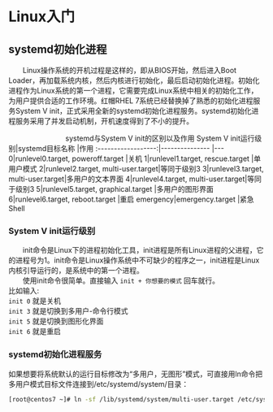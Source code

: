 # Linux入门

## systemd初始化进程
&emsp;&emsp;Linux操作系统的开机过程是这样的，即从BIOS开始，然后进入Boot Loader，再加载系统内核，然后内核进行初始化，最后启动初始化进程。初始化进程作为Linux系统的第一个进程，它需要完成Linux系统中相关的初始化工作，为用户提供合适的工作环境。红帽RHEL 7系统已经替换掉了熟悉的初始化进程服务System V init，正式采用全新的systemd初始化进程服务。systemd初始化进程服务采用了并发启动机制，开机速度得到了不小的提升。  

&emsp;&emsp;&emsp;&emsp;&emsp;&emsp;&emsp;&emsp;systemd与System V init的区别以及作用
System V init运行级别|systemd目标名称  |作用
:------------------:|--------------- |---
0|runlevel0.target, poweroff.target  |关机
1|runlevel1.target, rescue.target	 |单用户模式
2|runlevel2.target, multi-user.target|等同于级别3
3|runlevel3.target, multi-user.target|多用户的文本界面
4|runlevel4.target, multi-user.target|等同于级别3
5|runlevel5.target, graphical.target |多用户的图形界面
6|runlevel6.target, reboot.target	 |重启
emergency|emergency.target	     |紧急Shell

### System V init运行级别
&emsp;&emsp;init命令是Linux下的进程初始化工具，init进程是所有Linux进程的父进程，它的进程号为1。init命令是Linux操作系统中不可缺少的程序之一，init进程是Linux内核引导运行的，是系统中的第一个进程。  
&emsp;&emsp;使用init命令很简单。直接输入 `init + 你想要的模式` 回车就行。   
比如输入:   
`init 0` 就是关机  
`init 3` 就是切换到多用户-命令行模式  
`init 5` 就是切换到图形化界面  
`init 6` 就是重启  

### systemd初始化进程服务
如果想要将系统默认的运行目标修改为“多用户，无图形”模式，可直接用ln命令把多用户模式目标文件连接到/etc/systemd/system/目录：

```bash 
[root@centos7 ~]# ln -sf /lib/systemd/system/multi-user.target /etc/systemd/system/default.target 
```
